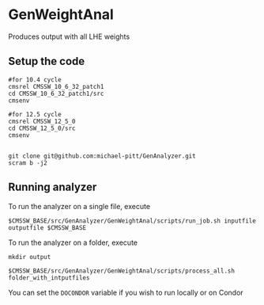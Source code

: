# GenWeightAnal
Produces output with all LHE weights

## Setup the code

```
#for 10.4 cycle
cmsrel CMSSW_10_6_32_patch1
cd CMSSW_10_6_32_patch1/src
cmsenv

#for 12.5 cycle
cmsrel CMSSW_12_5_0
cd CMSSW_12_5_0/src
cmsenv


git clone git@github.com:michael-pitt/GenAnalyzer.git
scram b -j2
```


## Running analyzer

To run the analyzer on a single file, execute
```
$CMSSW_BASE/src/GenAnalyzer/GenWeightAnal/scripts/run_job.sh inputfile outputfile $CMSSW_BASE
```

To run the analyzer on a folder, execute
```
mkdir output

$CMSSW_BASE/src/GenAnalyzer/GenWeightAnal/scripts/process_all.sh folder_with_intputfiles
```

You can set the `DOCONDOR` variable if you wish to run locally or on Condor
